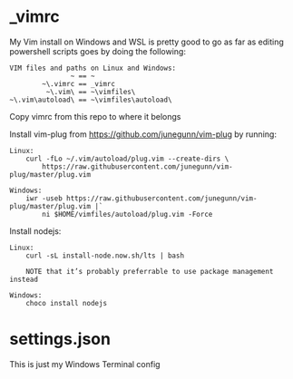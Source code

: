 # _vimrc

My Vim install on Windows and WSL is pretty good to go as far as editing powershell scripts goes by doing the following:

    VIM files and paths on Linux and Windows:
                   ~ == ~
            ~\.vimrc == _vimrc
             ~\.vim\ == ~\vimfiles\
    ~\.vim\autoload\ == ~\vimfiles\autoload\

Copy vimrc from this repo to where it belongs

Install vim-plug from https://github.com/junegunn/vim-plug by running:

    Linux:
        curl -fLo ~/.vim/autoload/plug.vim --create-dirs \
            https://raw.githubusercontent.com/junegunn/vim-plug/master/plug.vim

    Windows:
        iwr -useb https://raw.githubusercontent.com/junegunn/vim-plug/master/plug.vim |`
            ni $HOME/vimfiles/autoload/plug.vim -Force

Install nodejs:

    Linux:
        curl -sL install-node.now.sh/lts | bash

        NOTE that it’s probably preferrable to use package management instead

    Windows:
        choco install nodejs

# settings.json

This is just my Windows Terminal config
